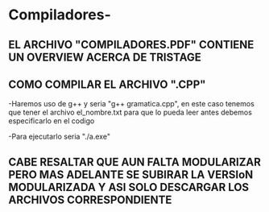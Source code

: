 # Compiladores-

## EL ARCHIVO "COMPILADORES.PDF" CONTIENE UN OVERVIEW ACERCA DE TRISTAGE


## COMO COMPILAR EL ARCHIVO ".CPP"

-Haremos uso de g++ y seria "g++ gramatica.cpp", en este caso tenemos que tener el archivo el_nombre.txt para que lo pueda leer antes debemos especificarlo en el codigo

-Para ejecutarlo seria "./a.exe"

## CABE RESALTAR QUE AUN FALTA MODULARIZAR PERO MAS ADELANTE SE SUBIRAR LA VERSIoN MODULARIZADA Y ASI SOLO DESCARGAR LOS ARCHIVOS CORRESPONDIENTE

